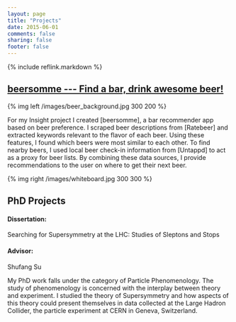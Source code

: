 ```yaml
---
layout: page
title: "Projects"
date: 2015-06-01
comments: false
sharing: false
footer: false
---
```


{% include reflink.markdown %}

<h2><a href="/projects/beersomme">beersomme --- Find a bar, drink awesome beer!</a></h2>

{% img left /images/beer_background.jpg 300 200 %}

For my Insight project I created [beersomme],
 a bar recommender app based on beer preference. 
I scraped beer descriptions from [Ratebeer] and extracted keywords relevant to the flavor of each beer.  Using these features, I found which beers were most similar to each other. 
To find nearby beers, I used local beer check-in information from [Untappd] to act as a proxy for beer lists.
By combining these data sources, I provide recommendations to the user on where to get their next beer.



{% img right /images/whiteboard.jpg 300 300 %}

## PhD Projects

#### Dissertation:
Searching for Supersymmetry at the LHC: Studies of Sleptons and Stops

#### Advisor:
Shufang Su

My PhD work falls under the category of Particle Phenomenology. The study of phenomenology is concerned with the interplay between theory and experiment.  I studied the theory of Supersymmetry and how aspects of this theory could present themselves in data collected at the Large Hadron Collider, the particle experiment at CERN in Geneva, Switzerland.
